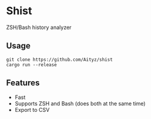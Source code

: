 # Shist
ZSH/Bash history analyzer
## Usage
```
git clone https://github.com/Aityz/shist
cargo run --release
```
## Features
- Fast
- Supports ZSH and Bash (does both at the same time)
- Export to CSV
